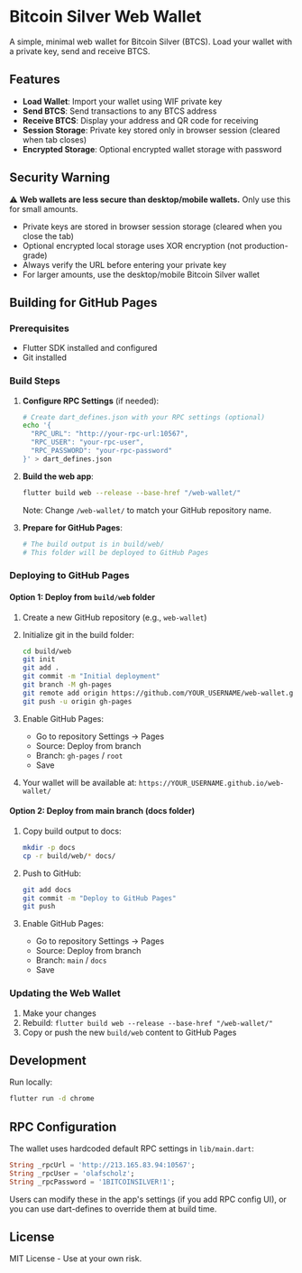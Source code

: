 # Bitcoin Silver Web Wallet

A simple, minimal web wallet for Bitcoin Silver (BTCS). Load your wallet with a private key, send and receive BTCS.

## Features

- **Load Wallet**: Import your wallet using WIF private key
- **Send BTCS**: Send transactions to any BTCS address
- **Receive BTCS**: Display your address and QR code for receiving
- **Session Storage**: Private key stored only in browser session (cleared when tab closes)
- **Encrypted Storage**: Optional encrypted wallet storage with password

## Security Warning

⚠️ **Web wallets are less secure than desktop/mobile wallets.** Only use this for small amounts.

- Private keys are stored in browser session storage (cleared when you close the tab)
- Optional encrypted local storage uses XOR encryption (not production-grade)
- Always verify the URL before entering your private key
- For larger amounts, use the desktop/mobile Bitcoin Silver wallet

## Building for GitHub Pages

### Prerequisites

- Flutter SDK installed and configured
- Git installed

### Build Steps

1. **Configure RPC Settings** (if needed):
   ```bash
   # Create dart_defines.json with your RPC settings (optional)
   echo '{
     "RPC_URL": "http://your-rpc-url:10567",
     "RPC_USER": "your-rpc-user",
     "RPC_PASSWORD": "your-rpc-password"
   }' > dart_defines.json
   ```

2. **Build the web app**:
   ```bash
   flutter build web --release --base-href "/web-wallet/"
   ```

   Note: Change `/web-wallet/` to match your GitHub repository name.

3. **Prepare for GitHub Pages**:
   ```bash
   # The build output is in build/web/
   # This folder will be deployed to GitHub Pages
   ```

### Deploying to GitHub Pages

#### Option 1: Deploy from `build/web` folder

1. Create a new GitHub repository (e.g., `web-wallet`)

2. Initialize git in the build folder:
   ```bash
   cd build/web
   git init
   git add .
   git commit -m "Initial deployment"
   git branch -M gh-pages
   git remote add origin https://github.com/YOUR_USERNAME/web-wallet.git
   git push -u origin gh-pages
   ```

3. Enable GitHub Pages:
   - Go to repository Settings → Pages
   - Source: Deploy from branch
   - Branch: `gh-pages` / `root`
   - Save

4. Your wallet will be available at: `https://YOUR_USERNAME.github.io/web-wallet/`

#### Option 2: Deploy from main branch (docs folder)

1. Copy build output to docs:
   ```bash
   mkdir -p docs
   cp -r build/web/* docs/
   ```

2. Push to GitHub:
   ```bash
   git add docs
   git commit -m "Deploy to GitHub Pages"
   git push
   ```

3. Enable GitHub Pages:
   - Go to repository Settings → Pages
   - Source: Deploy from branch
   - Branch: `main` / `docs`
   - Save

### Updating the Web Wallet

1. Make your changes
2. Rebuild: `flutter build web --release --base-href "/web-wallet/"`
3. Copy or push the new `build/web` content to GitHub Pages

## Development

Run locally:
```bash
flutter run -d chrome
```

## RPC Configuration

The wallet uses hardcoded default RPC settings in `lib/main.dart`:
```dart
String _rpcUrl = 'http://213.165.83.94:10567';
String _rpcUser = 'olafscholz';
String _rpcPassword = '1BITCOINSILVER!1';
```

Users can modify these in the app's settings (if you add RPC config UI), or you can use dart-defines to override them at build time.

## License

MIT License - Use at your own risk.
